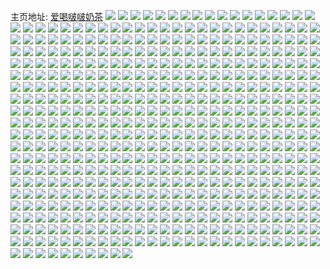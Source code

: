 主页地址: [爱喝啵啵奶茶](https://weibo.com/u/3942713749) 
![](https://wx4.sinaimg.cn/mw2000/eb010995ly1h9qxafgetzj20u014049q.jpg) 
![](https://wx4.sinaimg.cn/mw2000/eb010995ly1h9qxagbn91j21400u0jyv.jpg) 
![](https://wx4.sinaimg.cn/mw2000/eb010995ly1h9qxahqaejj21400u07bq.jpg) 
![](https://wx4.sinaimg.cn/mw2000/eb010995ly1h9qxaic1huj20u0140dq1.jpg) 
![](https://wx4.sinaimg.cn/mw2000/eb010995ly1h9qxadybk7j21400u0k28.jpg) 
![](https://wx4.sinaimg.cn/mw2000/eb010995ly1h9qxah2mcwj21400u0wqm.jpg) 
![](https://wx4.sinaimg.cn/mw2000/eb010995ly1h9qxaetivkj20u014011t.jpg) 
![](https://wx4.sinaimg.cn/mw2000/eb010995ly1h9qxaebvtdj20u00xg0z2.jpg) 
![](https://wx4.sinaimg.cn/mw2000/eb010995ly1h9q8bxae8sj20u0140102.jpg) 
![](https://wx4.sinaimg.cn/mw2000/eb010995ly1h9q8bvhaaij21400u044c.jpg) 
![](https://wx4.sinaimg.cn/mw2000/eb010995ly1h9q8bww8twj20u0140wl5.jpg) 
![](https://wx4.sinaimg.cn/mw2000/eb010995ly1h9q8bwfs3sj20u01407bj.jpg) 
![](https://wx4.sinaimg.cn/mw2000/eb010995ly1h9q8bv2n9bj20u0140jyh.jpg) 
![](https://wx4.sinaimg.cn/mw2000/eb010995ly1h9q8bxs2sdj20u0140475.jpg) 
![](https://wx4.sinaimg.cn/mw2000/eb010995ly1h9q8burv24j20u013u7bo.jpg) 
![](https://wx4.sinaimg.cn/mw2000/eb010995ly1h9q8h75tljj20u0140dnv.jpg) 
![](https://wx4.sinaimg.cn/mw2000/eb010995ly1h9q8bw149bj20u013u460.jpg) 
![](https://wx4.sinaimg.cn/mw2000/eb010995ly1h9pokz6cl7j20u0140ah0.jpg) 
![](https://wx4.sinaimg.cn/mw2000/eb010995ly1h9pol03augj20u00ukn2n.jpg) 
![](https://wx4.sinaimg.cn/mw2000/eb010995ly1h9pokzmr17j20u01400zs.jpg) 
![](https://wx4.sinaimg.cn/mw2000/eb010995ly1h9pol20hukj20u0140tff.jpg) 
![](https://wx4.sinaimg.cn/mw2000/eb010995ly1h9pol1ay6dj20u00u0dki.jpg) 
![](https://wx4.sinaimg.cn/mw2000/eb010995ly1h9pokyqseaj21400u0jxu.jpg) 
![](https://wx4.sinaimg.cn/mw2000/eb010995ly1h9pol0o113j20u0140104.jpg) 
![](https://wx4.sinaimg.cn/mw2000/eb010995ly1h9pol1ojnwj20u01407bn.jpg) 
![](https://wx4.sinaimg.cn/mw2000/eb010995ly1h9pol13i4qj21400u0jzv.jpg) 
![](https://wx4.sinaimg.cn/mw2000/eb010995gy1h9m6td3tedj20wi1yc7ga.jpg) 
![](https://wx4.sinaimg.cn/mw2000/eb010995gy1h9m6uhpkdgj20wi0updjh.jpg) 
![](https://wx4.sinaimg.cn/mw2000/eb010995ly1h9bq3ebqljj20u0140q7e.jpg) 
![](https://wx4.sinaimg.cn/mw2000/eb010995ly1h99mv8o4uej20u018idnr.jpg) 
![](https://wx4.sinaimg.cn/mw2000/eb010995ly1h99mv818m2j20wi0q9jsk.jpg) 
![](https://wx4.sinaimg.cn/mw2000/eb010995ly1h99mv95ifyj21400u079x.jpg) 
![](https://wx4.sinaimg.cn/mw2000/eb010995ly1h960rizsaaj20u014046q.jpg) 
![](https://wx4.sinaimg.cn/mw2000/eb010995ly1h960rmhn8zj21hc0u04bl.jpg) 
![](https://wx4.sinaimg.cn/mw2000/eb010995ly1h960rhx86fj20u013549s.jpg) 
![](https://wx4.sinaimg.cn/mw2000/eb010995ly1h91fgdgfc0j20u01140zu.jpg) 
![](https://wx4.sinaimg.cn/mw2000/eb010995ly1h91fgfh32sj20u013zjyc.jpg) 
![](https://wx4.sinaimg.cn/mw2000/eb010995ly1h91fgkbrfij20u01o0k5h.jpg) 
![](https://wx4.sinaimg.cn/mw2000/eb010995ly1h91fgj8eizj20u01o0k59.jpg) 
![](https://wx4.sinaimg.cn/mw2000/eb010995ly1h8l8wdpwv5j20u00zf480.jpg) 
![](https://wx4.sinaimg.cn/mw2000/eb010995ly1h8l8udq7naj20u00vljz5.jpg) 
![](https://wx4.sinaimg.cn/mw2000/eb010995ly1h8l8txv4htj20t30c1407.jpg) 
![](https://wx4.sinaimg.cn/mw2000/eb010995ly1h8l8vyis3lj20u01sygpo.jpg) 
![](https://wx4.sinaimg.cn/mw2000/eb010995ly1h86vm62ckdj20u01sx7ci.jpg) 
![](https://wx4.sinaimg.cn/mw2000/eb010995ly1h83p66t6k5j20wk0u077x.jpg) 
![](https://wx4.sinaimg.cn/mw2000/eb010995ly1h83p6d3yq7j20u00u042l.jpg) 
![](https://wx4.sinaimg.cn/mw2000/eb010995ly1h83p6bx0tdj20u0140n4b.jpg) 
![](https://wx4.sinaimg.cn/mw2000/eb010995ly1h83p69lxngj20u01407a5.jpg) 
![](https://wx4.sinaimg.cn/mw2000/eb010995ly1h7uq3i41ulj20q90zxjuy.jpg) 
![](https://wx4.sinaimg.cn/mw2000/eb010995ly1h7uq5sgycpj21400u07eq.jpg) 
![](https://wx4.sinaimg.cn/mw2000/eb010995ly1h7uq3ljv1jj21400u0gv1.jpg) 
![](https://wx4.sinaimg.cn/mw2000/eb010995ly1h7uq3invsqj20u0142dob.jpg) 
![](https://wx4.sinaimg.cn/mw2000/eb010995ly1h7uq43ak5qj21400u0wmm.jpg) 
![](https://wx4.sinaimg.cn/mw2000/eb010995ly1h7uq3jw6n6j20u0140qc1.jpg) 
![](https://wx4.sinaimg.cn/mw2000/eb010995ly1h7uq44qhodj21400u0dp2.jpg) 
![](https://wx4.sinaimg.cn/mw2000/eb010995ly1h7uq3kpm2mj20u0183dsi.jpg) 
![](https://wx4.sinaimg.cn/mw2000/eb010995ly1h7uq55xvguj20u0140wmj.jpg) 
![](https://wx4.sinaimg.cn/mw2000/eb010995ly1h7l68r9e1uj20u01407b6.jpg) 
![](https://wx4.sinaimg.cn/mw2000/eb010995ly1h7l68p9kjaj20u01400yr.jpg) 
![](https://wx4.sinaimg.cn/mw2000/eb010995ly1h7fmo3u2btj20u014042f.jpg) 
![](https://wx4.sinaimg.cn/mw2000/eb010995ly1h7fmnyqturj21400u0dgk.jpg) 
![](https://wx4.sinaimg.cn/mw2000/eb010995ly1h7fmo1mc1rj219f0u0dp1.jpg) 
![](https://wx4.sinaimg.cn/mw2000/eb010995ly1h7fmo4g1nyj21400u0af6.jpg) 
![](https://wx4.sinaimg.cn/mw2000/eb010995ly1h7fmo5hetyj20u0140jv7.jpg) 
![](https://wx4.sinaimg.cn/mw2000/eb010995ly1h7fmnvkfu9j21400u0dho.jpg) 
![](https://wx4.sinaimg.cn/mw2000/eb010995ly1h7fmo81vzrj21400u0qcm.jpg) 
![](https://wx4.sinaimg.cn/mw2000/eb010995ly1h7fmo6ievqj21400u0mz9.jpg) 
![](https://wx4.sinaimg.cn/mw2000/eb010995ly1h7fmnw4n9oj20u00u0n4f.jpg) 
![](https://wx4.sinaimg.cn/mw2000/eb010995ly1h79xctyk9fj21400u0n5j.jpg) 
![](https://wx4.sinaimg.cn/mw2000/eb010995ly1h79xcwxv8kj20u01404dj.jpg) 
![](https://wx4.sinaimg.cn/mw2000/eb010995ly1h79xcsnjl7j21400u0n6m.jpg) 
![](https://wx4.sinaimg.cn/mw2000/eb010995ly1h79xcxyswqj21400u0thj.jpg) 
![](https://wx4.sinaimg.cn/mw2000/eb010995ly1h79xcz2jwxj20u0140woi.jpg) 
![](https://wx4.sinaimg.cn/mw2000/eb010995ly1h79xcvepvgj21400u0afs.jpg) 
![](https://wx4.sinaimg.cn/mw2000/eb010995gy1h76cerh63aj22dy340nla.jpg) 
![](https://wx4.sinaimg.cn/mw2000/eb010995gy1h76ceo6m07j22yo280qv7.jpg) 
![](https://wx4.sinaimg.cn/mw2000/eb010995gy1h76cf1m3m3j22yo2yo1ky.jpg) 
![](https://wx4.sinaimg.cn/mw2000/eb010995gy1h76cev53nyj22802yohdt.jpg) 
![](https://wx4.sinaimg.cn/mw2000/eb010995gy1h76ceqbb1dj22vh2bykjn.jpg) 
![](https://wx4.sinaimg.cn/mw2000/eb010995gy1h76cexy0t3j22802yqn3n.jpg) 
![](https://wx4.sinaimg.cn/mw2000/eb010995ly1h6ka9j1obbj21400u00x4.jpg) 
![](https://wx4.sinaimg.cn/mw2000/eb010995ly1h6ka9zxafoj21400u0aez.jpg) 
![](https://wx4.sinaimg.cn/mw2000/eb010995ly1h6ka9qj1xlj21400u0n0w.jpg) 
![](https://wx4.sinaimg.cn/mw2000/eb010995ly1h6ka9selclj20u013itb4.jpg) 
![](https://wx4.sinaimg.cn/mw2000/eb010995ly1h6ka9gw0pxj21400u0wh7.jpg) 
![](https://wx4.sinaimg.cn/mw2000/eb010995ly1h6ka9u5mvzj20u013in4e.jpg) 
![](https://wx4.sinaimg.cn/mw2000/eb010995ly1h6ka9o4tojj21400u00xc.jpg) 
![](https://wx4.sinaimg.cn/mw2000/eb010995ly1h6ka9ljlrrj20u0140djm.jpg) 
![](https://wx4.sinaimg.cn/mw2000/eb010995ly1h6ka9x4xfpj21400u0n2p.jpg) 
![](https://wx4.sinaimg.cn/mw2000/eb010995ly1h6giileyasj20u013idp1.jpg) 
![](https://wx4.sinaimg.cn/mw2000/eb010995ly1h6giijw6maj20u0140ad6.jpg) 
![](https://wx4.sinaimg.cn/mw2000/eb010995ly1h6giilx9wbj20u013idk2.jpg) 
![](https://wx4.sinaimg.cn/mw2000/eb010995ly1h6giicdq6bj20u01407ac.jpg) 
![](https://wx4.sinaimg.cn/mw2000/eb010995ly1h6gij2lg9hj20u014zgtj.jpg) 
![](https://wx4.sinaimg.cn/mw2000/eb010995ly1h6giibo8wrj20u0140tfm.jpg) 
![](https://wx4.sinaimg.cn/mw2000/eb010995ly1h6giidjih2j20u0140wib.jpg) 
![](https://wx4.sinaimg.cn/mw2000/eb010995ly1h6giid1c16j20u010u77o.jpg) 
![](https://wx4.sinaimg.cn/mw2000/eb010995ly1h6giimnibqj20u013ydpy.jpg) 
![](https://wx4.sinaimg.cn/mw2000/eb010995ly1h6ddandaq9j20tk13ete3.jpg) 
![](https://wx4.sinaimg.cn/mw2000/eb010995ly1h6ddao5aoaj20tp13ntet.jpg) 
![](https://wx4.sinaimg.cn/mw2000/eb010995ly1h6ddaor5hlj20u0102whu.jpg) 
![](https://wx4.sinaimg.cn/mw2000/eb010995ly1h6ddapg35lj20u00wswl3.jpg) 
![](https://wx4.sinaimg.cn/mw2000/eb010995ly1h67o7g3qe5j20wc0u079k.jpg) 
![](https://wx4.sinaimg.cn/mw2000/eb010995ly1h67o7dv9yij20u00vgdib.jpg) 
![](https://wx4.sinaimg.cn/mw2000/eb010995ly1h67o7fji87j20zp0u0jsk.jpg) 
![](https://wx4.sinaimg.cn/mw2000/eb010995ly1h67o7eu6thj21400u00vz.jpg) 
![](https://wx4.sinaimg.cn/mw2000/eb010995ly1h67o7gkidzj20wi0hu77v.jpg) 
![](https://wx4.sinaimg.cn/mw2000/eb010995ly1h67o7hbh0rj21400u07dn.jpg) 
![](https://wx4.sinaimg.cn/mw2000/eb010995ly1h61xo4tbjqj20u00u0jwc.jpg) 
![](https://wx4.sinaimg.cn/mw2000/eb010995ly1h61xo3xkvmj20u01400xj.jpg) 
![](https://wx4.sinaimg.cn/mw2000/eb010995ly1h61xo5bmjcj20u00u0aei.jpg) 
![](https://wx4.sinaimg.cn/mw2000/eb010995ly1h61xo68082j20u016xn3p.jpg) 
![](https://wx4.sinaimg.cn/mw2000/eb010995ly1h61xphhof1j20u00u0td4.jpg) 
![](https://wx4.sinaimg.cn/mw2000/eb010995ly1h61xo2y7omj20u0140436.jpg) 
![](https://wx4.sinaimg.cn/mw2000/eb010995ly1h61xo7is48j20ub0u0gt7.jpg) 
![](https://wx4.sinaimg.cn/mw2000/eb010995ly1h61xqdbd63j21170u0djy.jpg) 
![](https://wx4.sinaimg.cn/mw2000/eb010995ly1h61xqchamdj20u0140k36.jpg) 
![](https://wx4.sinaimg.cn/mw2000/eb010995ly1h5tx8qzn5dj20u01sydm5.jpg) 
![](https://wx4.sinaimg.cn/mw2000/eb010995ly1h5tx8mq56bj20u01sy7ah.jpg) 
![](https://wx4.sinaimg.cn/mw2000/eb010995ly1h5fyka1tjhj20u013kti8.jpg) 
![](https://wx4.sinaimg.cn/mw2000/eb010995ly1h5fyk3gkmvj20u0140n4p.jpg) 
![](https://wx4.sinaimg.cn/mw2000/eb010995ly1h5fyk9aybmj21400u0qaq.jpg) 
![](https://wx4.sinaimg.cn/mw2000/eb010995ly1h5fyk5jyjdj20kw1cqag1.jpg) 
![](https://wx4.sinaimg.cn/mw2000/eb010995ly1h5fyk619ovj20sg0sgtcd.jpg) 
![](https://wx4.sinaimg.cn/mw2000/eb010995ly1h5fyk4ro2pj20u0140tfj.jpg) 
![](https://wx4.sinaimg.cn/mw2000/eb010995ly1h5fyk427v1j21400u0n4q.jpg) 
![](https://wx4.sinaimg.cn/mw2000/eb010995ly1h5fyk6kf9fj20u00u0dlb.jpg) 
![](https://wx4.sinaimg.cn/mw2000/eb010995ly1h5fyk73fc8j21400u011c.jpg) 
![](https://wx4.sinaimg.cn/mw2000/eb010995ly1h4p8nmx7kej20u012cgr4.jpg) 
![](https://wx4.sinaimg.cn/mw2000/eb010995ly1h4p8nlclbjj21400u0472.jpg) 
![](https://wx4.sinaimg.cn/mw2000/eb010995ly1h4p8npdfa4j20u0140qco.jpg) 
![](https://wx4.sinaimg.cn/mw2000/eb010995ly1h4p8ns003gj20u01417cu.jpg) 
![](https://wx4.sinaimg.cn/mw2000/eb010995ly1h3piqy5vu1j22yo280qv8.jpg) 
![](https://wx4.sinaimg.cn/mw2000/eb010995ly1h3pirm505dj22c03401l6.jpg) 
![](https://wx4.sinaimg.cn/mw2000/eb010995ly1h3pis592qhj228025h7wk.jpg) 
![](https://wx4.sinaimg.cn/mw2000/eb010995ly1h3pirshlgnj22802yo7wp.jpg) 
![](https://wx4.sinaimg.cn/mw2000/eb010995ly1h3pis15k60j235s23unpl.jpg) 
![](https://wx4.sinaimg.cn/mw2000/eb010995ly1h3pis9kciqj22802yohdw.jpg) 
![](https://wx4.sinaimg.cn/mw2000/eb010995ly1h3pisc98lfj22802yokjn.jpg) 
![](https://wx4.sinaimg.cn/mw2000/eb010995ly1h3pisefzcoj22802yokjo.jpg) 
![](https://wx4.sinaimg.cn/mw2000/eb010995ly1h3pirur2g8j22802yo7wk.jpg) 
![](https://wx4.sinaimg.cn/mw2000/eb010995gy1h3n7dfdw1rj20u014047q.jpg) 
![](https://wx4.sinaimg.cn/mw2000/eb010995gy1h3n7de4xlzj20u0140wp9.jpg) 
![](https://wx4.sinaimg.cn/mw2000/eb010995gy1h3n7dnt1esj20u0140gp0.jpg) 
![](https://wx4.sinaimg.cn/mw2000/eb010995gy1h3n7dh5h1mj21910u0tlc.jpg) 
![](https://wx4.sinaimg.cn/mw2000/eb010995gy1h3n7dl117wj20u0140dqp.jpg) 
![](https://wx4.sinaimg.cn/mw2000/eb010995gy1h3n7di9ye6j20u0140wky.jpg) 
![](https://wx4.sinaimg.cn/mw2000/eb010995gy1h3n7dj6so2j20u010rwkc.jpg) 
![](https://wx4.sinaimg.cn/mw2000/eb010995gy1h3n7drnk4bj20u00v17f1.jpg) 
![](https://wx4.sinaimg.cn/mw2000/eb010995gy1h3n7dn2lqcj20u0140wqh.jpg) 
![](https://wx4.sinaimg.cn/mw2000/eb010995ly1h3jkraw9y0j21400u0gv6.jpg) 
![](https://wx4.sinaimg.cn/mw2000/eb010995ly1h3jkrdj5lfj21400u07da.jpg) 
![](https://wx4.sinaimg.cn/mw2000/eb010995ly1h3jkr8wnyhj20u0140gtb.jpg) 
![](https://wx4.sinaimg.cn/mw2000/eb010995ly1h3bjgtrjh0j20u0171gzb.jpg) 
![](https://wx4.sinaimg.cn/mw2000/eb010995ly1h3bjgz9nlrj20u0140wns.jpg) 
![](https://wx4.sinaimg.cn/mw2000/eb010995ly1h3bjgwxu3hj21400u07cf.jpg) 
![](https://wx4.sinaimg.cn/mw2000/eb010995ly1h3bjgpdz9sj21400u0gxk.jpg) 
![](https://wx4.sinaimg.cn/mw2000/eb010995ly1h385snu0a6j20u0140dqo.jpg) 
![](https://wx4.sinaimg.cn/mw2000/eb010995ly1h385sq8yjtj20u015wdnx.jpg) 
![](https://wx4.sinaimg.cn/mw2000/eb010995ly1h385sp2mmoj21400u0aga.jpg) 
![](https://wx4.sinaimg.cn/mw2000/eb010995ly1h385um0haxj20u010ewjx.jpg) 
![](https://wx4.sinaimg.cn/mw2000/eb010995ly1h2wk4z61kpj20u01407cq.jpg) 
![](https://wx4.sinaimg.cn/mw2000/eb010995ly1h2wk54451uj20u0140dpb.jpg) 
![](https://wx4.sinaimg.cn/mw2000/eb010995ly1h2wk51ikskj20u014eajk.jpg) 
![](https://wx4.sinaimg.cn/mw2000/eb010995ly1h2wk56suwbj21400u0akl.jpg) 
![](https://wx4.sinaimg.cn/mw2000/eb010995ly1h2ft5b0i9xj21400u0qb4.jpg) 
![](https://wx4.sinaimg.cn/mw2000/eb010995ly1h2ft5gi05hj20u00u0afo.jpg) 
![](https://wx4.sinaimg.cn/mw2000/eb010995ly1h2ft5a95szj21400u07e5.jpg) 
![](https://wx4.sinaimg.cn/mw2000/eb010995ly1h2ft5drvo1j20u0140k0s.jpg) 
![](https://wx4.sinaimg.cn/mw2000/eb010995ly1h2ft5ekay9j20u00u1dme.jpg) 
![](https://wx4.sinaimg.cn/mw2000/eb010995ly1h2ft5cy3wpj21400u014b.jpg) 
![](https://wx4.sinaimg.cn/mw2000/eb010995ly1h2ft5bwgywj21400u0jzc.jpg) 
![](https://wx4.sinaimg.cn/mw2000/eb010995ly1h2ftbse7uzj21400u0k0b.jpg) 
![](https://wx4.sinaimg.cn/mw2000/eb010995ly1h2ft5fw4a8j21400u0jwl.jpg) 
![](https://wx4.sinaimg.cn/mw2000/eb010995ly1h2e0zbnbdjj214w0u0wp2.jpg) 
![](https://wx4.sinaimg.cn/mw2000/eb010995ly1h2e0zd8r2mj21400u0qds.jpg) 
![](https://wx4.sinaimg.cn/mw2000/eb010995ly1h2e0zckvnej20u0137dkq.jpg) 
![](https://wx4.sinaimg.cn/mw2000/eb010995ly1h2e0zdym8nj21400u0k2s.jpg) 
![](https://wx4.sinaimg.cn/mw2000/eb010995ly1h29lp7fuccj20u01400xz.jpg) 
![](https://wx4.sinaimg.cn/mw2000/eb010995ly1h29lp6tjr6j20u013hn53.jpg) 
![](https://wx4.sinaimg.cn/mw2000/eb010995ly1h262vxopfoj20u0140wlj.jpg) 
![](https://wx4.sinaimg.cn/mw2000/eb010995ly1h262vy0unvj20u00u0adi.jpg) 
![](https://wx4.sinaimg.cn/mw2000/eb010995ly1h262vx3923j20u00u0ahl.jpg) 
![](https://wx4.sinaimg.cn/mw2000/eb010995ly1h262vyklkoj20u0140k0q.jpg) 
![](https://wx4.sinaimg.cn/mw2000/eb010995ly1h1m8aj8n5cj20u00zftis.jpg) 
![](https://wx4.sinaimg.cn/mw2000/eb010995ly1h1m8akznvfj20u0140k2y.jpg) 
![](https://wx4.sinaimg.cn/mw2000/eb010995ly1h1m8awojclj20u10u018i.jpg) 
![](https://wx4.sinaimg.cn/mw2000/eb010995ly1h1m8ayaee6j20u00u0qcj.jpg) 
![](https://wx4.sinaimg.cn/mw2000/eb010995ly1h1m8azdrq2j20u10u0453.jpg) 
![](https://wx4.sinaimg.cn/mw2000/eb010995ly1h1m8b23tfdj21400u0wlf.jpg) 
![](https://wx4.sinaimg.cn/mw2000/eb010995ly1h1m8b10lxlj20u0140aj7.jpg) 
![](https://wx4.sinaimg.cn/mw2000/eb010995ly1h1m8b2tmgcj20u0140wji.jpg) 
![](https://wx4.sinaimg.cn/mw2000/eb010995ly1h1do2xe0m1j20u014014a.jpg) 
![](https://wx4.sinaimg.cn/mw2000/eb010995ly1h1do2ye83nj20u0140gul.jpg) 
![](https://wx4.sinaimg.cn/mw2000/eb010995ly1h1do2z7bupj20u0140dt2.jpg) 
![](https://wx4.sinaimg.cn/mw2000/eb010995ly1h1do2zxiauj20u0140n8y.jpg) 
![](https://wx4.sinaimg.cn/mw2000/eb010995ly1h1do30rxwgj21400u0n73.jpg) 
![](https://wx4.sinaimg.cn/mw2000/eb010995ly1h1do31jf5aj20u0140gxe.jpg) 
![](https://wx4.sinaimg.cn/mw2000/eb010995ly1h1do32liilj20u0140wr3.jpg) 
![](https://wx4.sinaimg.cn/mw2000/eb010995ly1h0njqbv9k0j21400u07d9.jpg) 
![](https://wx4.sinaimg.cn/mw2000/eb010995ly1h0njqkcnl1j20u0140guk.jpg) 
![](https://wx4.sinaimg.cn/mw2000/eb010995ly1h0njqe4suxj20u00vqafz.jpg) 
![](https://wx4.sinaimg.cn/mw2000/eb010995ly1h0njq8n8iej219l0u04bk.jpg) 
![](https://wx4.sinaimg.cn/mw2000/eb010995ly1h0njqn42brj20u00u0454.jpg) 
![](https://wx4.sinaimg.cn/mw2000/eb010995ly1h0njqh7flyj20u00u0wnk.jpg) 
![](https://wx4.sinaimg.cn/mw2000/eb010995ly1h0fcu3alzgj20u00u0wmw.jpg) 
![](https://wx4.sinaimg.cn/mw2000/eb010995ly1h0fcu6mb4cj20u00u0gu1.jpg) 
![](https://wx4.sinaimg.cn/mw2000/eb010995ly1h0fcu8r1o4j20u00u0ah0.jpg) 
![](https://wx4.sinaimg.cn/mw2000/eb010995ly1h0fcuacbfsj214s0u0k0f.jpg) 
![](https://wx4.sinaimg.cn/mw2000/eb010995ly1h0fcubyw75j21400u0ajo.jpg) 
![](https://wx4.sinaimg.cn/mw2000/eb010995ly1h0auszf96rj20u00u0gux.jpg) 
![](https://wx4.sinaimg.cn/mw2000/eb010995ly1h056tuyqw1j20u0140796.jpg) 
![](https://wx4.sinaimg.cn/mw2000/eb010995ly1h056n5q209j20u00u0wm3.jpg) 
![](https://wx4.sinaimg.cn/mw2000/eb010995ly1h056n8f2a8j20u01407ag.jpg) 
![](https://wx4.sinaimg.cn/mw2000/eb010995ly1h056rska3gj21400u0woq.jpg) 
![](https://wx4.sinaimg.cn/mw2000/eb010995ly1h00hef2diaj21400u0wqc.jpg) 
![](https://wx4.sinaimg.cn/mw2000/eb010995ly1h00hedsidkj21400u0dry.jpg) 
![](https://wx4.sinaimg.cn/mw2000/eb010995ly1h00heg86i2j21400u0qe7.jpg) 
![](https://wx4.sinaimg.cn/mw2000/eb010995ly1h00hehg9ocj20y80u0qcp.jpg) 
![](https://wx4.sinaimg.cn/mw2000/eb010995ly1h00heif00ej20wp0u0n53.jpg) 
![](https://wx4.sinaimg.cn/mw2000/eb010995ly1h00hejp9ivj21400u048h.jpg) 
![](https://wx4.sinaimg.cn/mw2000/eb010995ly1h00hel3s28j21400u014d.jpg) 
![](https://wx4.sinaimg.cn/mw2000/eb010995ly1h00heoidrvj21400u0ajx.jpg) 
![](https://wx4.sinaimg.cn/mw2000/eb010995ly1h00hembvwxj211q0u0wq1.jpg) 
![](https://wx4.sinaimg.cn/mw2000/eb010995ly1gzulavtydjj21400u0jyo.jpg) 
![](https://wx4.sinaimg.cn/mw2000/eb010995ly1gzs0pvfv8vj21400u046e.jpg) 
![](https://wx4.sinaimg.cn/mw2000/eb010995ly1gzs0q1qtglj20u01404bu.jpg) 
![](https://wx4.sinaimg.cn/mw2000/eb010995ly1gzs0pwvanxj21400u0gsw.jpg) 
![](https://wx4.sinaimg.cn/mw2000/eb010995ly1gzs0ptw37pj21400u0qfo.jpg) 
![](https://wx4.sinaimg.cn/mw2000/eb010995ly1gzs0q457bzj21400u0nae.jpg) 
![](https://wx4.sinaimg.cn/mw2000/eb010995ly1gzs0pznejkj21400u0am9.jpg) 
![](https://wx4.sinaimg.cn/mw2000/eb010995ly1gzs0q8rsn4j20u0140qgj.jpg) 
![](https://wx4.sinaimg.cn/mw2000/eb010995ly1gzs0q6mz3tj21400u0tkf.jpg) 
![](https://wx4.sinaimg.cn/mw2000/eb010995ly1gzs0q9qj7mj20u00u00xf.jpg) 
![](https://wx4.sinaimg.cn/mw2000/eb010995ly1gzj9ktrzz0j20u0140akq.jpg) 
![](https://wx4.sinaimg.cn/mw2000/eb010995ly1gzj9kx35ihj20u01407ec.jpg) 
![](https://wx4.sinaimg.cn/mw2000/eb010995ly1gzj9ksysg4j20u0140k2g.jpg) 
![](https://wx4.sinaimg.cn/mw2000/eb010995ly1gzj9ky3rvrj21400u0wmu.jpg) 
![](https://wx4.sinaimg.cn/mw2000/eb010995ly1gzj9kukde6j20u00u0138.jpg) 
![](https://wx4.sinaimg.cn/mw2000/eb010995ly1gzj9kxo5x2j21400u047e.jpg) 
![](https://wx4.sinaimg.cn/mw2000/eb010995ly1gzj9lwjjm9j21400u0ak8.jpg) 
![](https://wx4.sinaimg.cn/mw2000/eb010995ly1gzj9kvmgkgj21400u0qam.jpg) 
![](https://wx4.sinaimg.cn/mw2000/eb010995ly1gzj9lx2ymxj21400u0gst.jpg) 
![](https://wx4.sinaimg.cn/mw2000/eb010995ly1gz0ou85fewj22c02c0qv6.jpg) 
![](https://wx4.sinaimg.cn/mw2000/eb010995ly1gz0ougvyupj22c02c0qv5.jpg) 
![](https://wx4.sinaimg.cn/mw2000/eb010995ly1gz0oucuuiyj22io2ioqv5.jpg) 
![](https://wx4.sinaimg.cn/mw2000/eb010995ly1gz0oudxo4mj20kt0mytb0.jpg) 
![](https://wx4.sinaimg.cn/mw2000/eb010995ly1gz0ou0g1yqj22c02c0u0y.jpg) 
![](https://wx4.sinaimg.cn/mw2000/eb010995ly1gz0ouol42bj23402c0kjn.jpg) 
![](https://wx4.sinaimg.cn/mw2000/eb010995ly1gz0ovbtftcj22c027vqv5.jpg) 
![](https://wx4.sinaimg.cn/mw2000/eb010995ly1gz0ovn2i0jj22c02c0x6p.jpg) 
![](https://wx4.sinaimg.cn/mw2000/eb010995ly1gypnmb7lb2j20kn0aetax.jpg) 
![](https://wx4.sinaimg.cn/mw2000/eb010995ly1gypnmj6ojwj22c02c0e82.jpg) 
![](https://wx4.sinaimg.cn/mw2000/eb010995ly1gypnn4lkb0j20mi0u0k0d.jpg) 
![](https://wx4.sinaimg.cn/mw2000/eb010995ly1gykgyaotyoj23402c0x6q.jpg) 
![](https://wx4.sinaimg.cn/mw2000/eb010995ly1gyepii1lhpj23402c0hdv.jpg) 
![](https://wx4.sinaimg.cn/mw2000/eb010995ly1gyeqa5j4unj20zg0zgq7h.jpg) 
![](https://wx4.sinaimg.cn/mw2000/eb010995ly1gyepio38w5j22bz1qz7wi.jpg) 
![](https://wx4.sinaimg.cn/mw2000/eb010995ly1gyepiu546wj22bz2bz4qr.jpg) 
![](https://wx4.sinaimg.cn/mw2000/eb010995ly1gydeqopn98j22c02c01ky.jpg) 
![](https://wx4.sinaimg.cn/mw2000/eb010995ly1gydeqldgooj23402c0b2a.jpg) 
![](https://wx4.sinaimg.cn/mw2000/eb010995ly1gy6k8u91lbj235s2dchdv.jpg) 
![](https://wx4.sinaimg.cn/mw2000/eb010995ly1gy6k8km55hj23402c0npe.jpg) 
![](https://wx4.sinaimg.cn/mw2000/eb010995ly1gy6k8ntlccj21400u0tc0.jpg) 
![](https://wx4.sinaimg.cn/mw2000/eb010995ly1gy6k8hzdynj21w02io1kx.jpg) 
![](https://wx4.sinaimg.cn/mw2000/eb010995ly1gy6k8f5v3cj21w02iob29.jpg) 
![](https://wx4.sinaimg.cn/mw2000/eb010995ly1gy6k8gu8ybj21w02iohdt.jpg) 
![](https://wx4.sinaimg.cn/mw2000/eb010995ly1gy6k8n7pf9j22c02c0hdu.jpg) 
![](https://wx4.sinaimg.cn/mw2000/eb010995ly1gy6k8wkvfvj22c02c0u0x.jpg) 
![](https://wx4.sinaimg.cn/mw2000/eb010995ly1gy6k8oujugj21be0zj1g3.jpg) 
![](https://wx4.sinaimg.cn/mw2000/eb010995ly1gy4f5rxua5j20ku09ct9k.jpg) 
![](https://wx4.sinaimg.cn/mw2000/eb010995ly1gxxxc1ezw8j216o15v7id.jpg) 
![](https://wx4.sinaimg.cn/mw2000/eb010995ly1gxxxc06urfj20ef0asq4k.jpg) 
![](https://wx4.sinaimg.cn/mw2000/eb010995ly1gxxxcgpywqj20ku0jrwjm.jpg) 
![](https://wx4.sinaimg.cn/mw2000/eb010995ly1gxxxc5b1hvj22io2iox6p.jpg) 
![](https://wx4.sinaimg.cn/mw2000/eb010995ly1gxxxbzpb36j22c02c0npd.jpg) 
![](https://wx4.sinaimg.cn/mw2000/eb010995ly1gxxxca0groj23402c01kx.jpg) 
![](https://wx4.sinaimg.cn/mw2000/eb010995ly1gxr2orux8lj216o1kwtpb.jpg) 
![](https://wx4.sinaimg.cn/mw2000/eb010995ly1gxr2owhtcpj22c02c04qq.jpg) 
![](https://wx4.sinaimg.cn/mw2000/eb010995ly1gxr2oxii6sj20ku0rs43g.jpg) 
![](https://wx4.sinaimg.cn/mw2000/eb010995ly1gxr2opfov8j20ku0jiaew.jpg) 
![](https://wx4.sinaimg.cn/mw2000/eb010995ly1gxpct083j7j20ty0fkq6t.jpg) 
![](https://wx4.sinaimg.cn/mw2000/eb010995ly1gxetv3yqeaj21w02ioqv6.jpg) 
![](https://wx4.sinaimg.cn/mw2000/eb010995ly1gxetv8nzipj22c02c0x6p.jpg) 
![](https://wx4.sinaimg.cn/mw2000/eb010995ly1gxetvamfofj21kw1kwapp.jpg) 
![](https://wx4.sinaimg.cn/mw2000/eb010995ly1gxetuwf4amj216y0u0gog.jpg) 
![](https://wx4.sinaimg.cn/mw2000/eb010995ly1gwoyn2jhgsj21kw16ok5j.jpg) 
![](https://wx4.sinaimg.cn/mw2000/eb010995ly1gwoyn3obo2j22io1w0x6p.jpg) 
![](https://wx4.sinaimg.cn/mw2000/eb010995ly1gwoyn4am36j216n1ba17c.jpg) 
![](https://wx4.sinaimg.cn/mw2000/eb010995ly1gwoyn20gurj22c02c07wi.jpg) 
![](https://wx4.sinaimg.cn/mw2000/eb010995ly1gwnruhmd56j21nz1nz7sy.jpg) 
![](https://wx4.sinaimg.cn/mw2000/eb010995ly1gwnrug62mhj22ad23ahdt.jpg) 
![](https://wx4.sinaimg.cn/mw2000/eb010995ly1gwnrujhupoj21w02iohdu.jpg) 
![](https://wx4.sinaimg.cn/mw2000/eb010995ly1gwnrv83odaj21w02io4qq.jpg) 
![](https://wx4.sinaimg.cn/mw2000/eb010995ly1gwm40hsix6j21kw16o4jw.jpg) 
![](https://wx4.sinaimg.cn/mw2000/eb010995ly1gwm40rncguj22c02c0npe.jpg) 
![](https://wx4.sinaimg.cn/mw2000/eb010995ly1gwm40g6wf8j21kw16oe3e.jpg) 
![](https://wx4.sinaimg.cn/mw2000/eb010995ly1gwm43gcemaj23402c0hdv.jpg) 
![](https://wx4.sinaimg.cn/mw2000/eb010995ly1gwm40inzowj20rs0kuk06.jpg) 
![](https://wx4.sinaimg.cn/mw2000/eb010995ly1gwm40pmo4aj23402c07wj.jpg) 
![](https://wx4.sinaimg.cn/mw2000/eb010995ly1gwm40k6fbrj21kw16oqow.jpg) 
![](https://wx4.sinaimg.cn/mw2000/eb010995ly1gwm40n8mm5j23402c0x6s.jpg) 
![](https://wx4.sinaimg.cn/mw2000/eb010995ly1gwm40jbfeoj21kw16ox08.jpg) 
![](https://wx4.sinaimg.cn/mw2000/eb010995ly1gwhgmhow2dj22c02c0e81.jpg) 
![](https://wx4.sinaimg.cn/mw2000/eb010995ly1gwhgmdxpnnj22c0340hdv.jpg) 
![](https://wx4.sinaimg.cn/mw2000/eb010995ly1gwhgmjwrdnj21kw16oni6.jpg) 
![](https://wx4.sinaimg.cn/mw2000/eb010995ly1gwhgmlychej21kw16otsu.jpg) 
![](https://wx4.sinaimg.cn/mw2000/eb010995gy1gwbn1pa50kj22c0340b2a.jpg) 
![](https://wx4.sinaimg.cn/mw2000/eb010995gy1gwbn1klf9bj23402c0npe.jpg) 
![](https://wx4.sinaimg.cn/mw2000/eb010995gy1gwaekpad0tj21w02ioqv6.jpg) 
![](https://wx4.sinaimg.cn/mw2000/eb010995gy1gwaeksd0s2j20ku0rsgra.jpg) 
![](https://wx4.sinaimg.cn/mw2000/eb010995gy1gwaektchb4j216o1kwncp.jpg) 
![](https://wx4.sinaimg.cn/mw2000/eb010995gy1gwaekrp50kj22c0340wsk.jpg) 
![](https://wx4.sinaimg.cn/mw2000/eb010995gy1gw16nfg9fsj216o1kwkfm.jpg) 
![](https://wx4.sinaimg.cn/mw2000/eb010995gy1gw16nh5avfj20ku112wuq.jpg) 
![](https://wx4.sinaimg.cn/mw2000/eb010995gy1gw16nkfkmkj22c02c04qq.jpg) 
![](https://wx4.sinaimg.cn/mw2000/eb010995gy1gw16n3c2z9j21w02ioe82.jpg) 
![](https://wx4.sinaimg.cn/mw2000/eb010995gy1gw16n93656j21w02iokjm.jpg) 
![](https://wx4.sinaimg.cn/mw2000/eb010995gy1gw16ndv2oxj22io2iox6q.jpg) 
![](https://wx4.sinaimg.cn/mw2000/004iPdXfgy1gvm1p7rj3vj61w02iou0y02.jpg) 
![](https://wx4.sinaimg.cn/mw2000/004iPdXfgy1gvm1p2n7n2j62io2io7wj02.jpg) 
![](https://wx4.sinaimg.cn/mw2000/004iPdXfgy1gvm1p5le10j61w02iox6q02.jpg) 
![](https://wx4.sinaimg.cn/mw2000/004iPdXfgy1gvm1p343htj60kw0vcjwn02.jpg) 
![](https://wx4.sinaimg.cn/mw2000/004iPdXfgy1gvm1p9wbfnj61w02iou0y02.jpg) 
![](https://wx4.sinaimg.cn/mw2000/004iPdXfgy1gvm1p3lj75j60kw0y4gv902.jpg) 
![](https://wx4.sinaimg.cn/mw2000/004iPdXfgy1gvm1pe4zcyj62io2io1kz02.jpg) 
![](https://wx4.sinaimg.cn/mw2000/004iPdXfgy1gvm1pgw7uyj61w02ioqv702.jpg) 
![](https://wx4.sinaimg.cn/mw2000/004iPdXfgy1gvm1q4jw6fj60kw15sqhc02.jpg) 
![](https://wx4.sinaimg.cn/mw2000/004iPdXfgy1gvjt2pqd4rj62c0340kjo02.jpg) 
![](https://wx4.sinaimg.cn/mw2000/004iPdXfgy1gvjt2ltqrej61w02ionpe02.jpg) 
![](https://wx4.sinaimg.cn/mw2000/004iPdXfgy1gvjt2rccrbj63402c0kjm02.jpg) 
![](https://wx4.sinaimg.cn/mw2000/004iPdXfgy1gvjt2mxvrfj60sg0lc43702.jpg) 
![](https://wx4.sinaimg.cn/mw2000/004iPdXfgy1gvjt2t7q6ij60kw0vcahp02.jpg) 
![](https://wx4.sinaimg.cn/mw2000/004iPdXfgy1gvjt2rtfpdj60lc0sgjvq02.jpg) 
![](https://wx4.sinaimg.cn/mw2000/004iPdXfgy1gvjt2w6gfvj62io2iou0y02.jpg) 
![](https://wx4.sinaimg.cn/mw2000/004iPdXfgy1gvjt2udi8yj60qq0k1tcc02.jpg) 
![](https://wx4.sinaimg.cn/mw2000/004iPdXfgy1gvjt2zb81ej61w02ioqv602.jpg) 
![](https://wx4.sinaimg.cn/mw2000/004iPdXfgy1gviqeptfxxj60sg0sg42802.jpg) 
![](https://wx4.sinaimg.cn/mw2000/004iPdXfgy1gviqerzaesj61w02ioe8102.jpg) 
![](https://wx4.sinaimg.cn/mw2000/004iPdXfgy1gviqesyanoj61kw1kw49d02.jpg) 
![](https://wx4.sinaimg.cn/mw2000/004iPdXfgy1gviqep9btgj61w02io4qh02.jpg) 
![](https://wx4.sinaimg.cn/mw2000/004iPdXfgy1gviqesfmg6j60sg0sgjvg02.jpg) 
![](https://wx4.sinaimg.cn/mw2000/004iPdXfgy1gviqeqrwflj61w02io7wh02.jpg) 
![](https://wx4.sinaimg.cn/mw2000/004iPdXfgy1gviqeo4vl8j63402c0b2a02.jpg) 
![](https://wx4.sinaimg.cn/mw2000/004iPdXfgy1gviqekysewj61w02iob2902.jpg) 
![](https://wx4.sinaimg.cn/mw2000/004iPdXfgy1gviqeuvyqkj63402c0u0x02.jpg) 
![](https://wx4.sinaimg.cn/mw2000/004iPdXfgy1gvajrs447nj616e1kwnmp02.jpg) 
![](https://wx4.sinaimg.cn/mw2000/004iPdXfgy1gvajrw23w3j62io2iohdu02.jpg) 
![](https://wx4.sinaimg.cn/mw2000/004iPdXfgy1gvajrt038zj61kw16o1kx02.jpg) 
![](https://wx4.sinaimg.cn/mw2000/004iPdXfgy1gvajru6i9rj61w02ionpd02.jpg) 
![](https://wx4.sinaimg.cn/mw2000/004iPdXfgy1gvajrxmiedj63402c0x6q02.jpg) 
![](https://wx4.sinaimg.cn/mw2000/004iPdXfgy1gvajtljwdqj61o0280e8102.jpg) 
![](https://wx4.sinaimg.cn/mw2000/004iPdXfgy1gv3iuuncwoj63402c04qr02.jpg) 
![](https://wx4.sinaimg.cn/mw2000/004iPdXfgy1gv3ivafgz1j63402c0x6q02.jpg) 
![](https://wx4.sinaimg.cn/mw2000/004iPdXfgy1gv3iuqz551j62io1w0hdu02.jpg) 
![](https://wx4.sinaimg.cn/mw2000/004iPdXfgy1gv3iv19ctoj62c03407wi02.jpg) 
![](https://wx4.sinaimg.cn/mw2000/004iPdXfgy1gv3iuvy60gj62io2ioe8102.jpg) 
![](https://wx4.sinaimg.cn/mw2000/004iPdXfgy1gv3iuz542lj63402c0b2a02.jpg) 
![](https://wx4.sinaimg.cn/mw2000/004iPdXfgy1guyvktck5sj61kw0ph7if02.jpg) 
![](https://wx4.sinaimg.cn/mw2000/004iPdXfgy1guyvkub486j62io2io4qp02.jpg) 
![](https://wx4.sinaimg.cn/mw2000/004iPdXfgy1guyvkss2c0j63401e6e8102.jpg) 
![](https://wx4.sinaimg.cn/mw2000/004iPdXfgy1guyvkv4iqvj60ku1127mn02.jpg) 
![](https://wx4.sinaimg.cn/mw2000/004iPdXfgy1guyvlmbkjoj60u00gxjwy02.jpg) 
![](https://wx4.sinaimg.cn/mw2000/004iPdXfgy1guyvln2ropj61hc0u07p002.jpg) 
![](https://wx4.sinaimg.cn/mw2000/004iPdXfgy1guo1a7br71j62c02c0qv502.jpg) 
![](https://wx4.sinaimg.cn/mw2000/004iPdXfgy1guo1azvgvdj616o1kw7ok02.jpg) 
![](https://wx4.sinaimg.cn/mw2000/004iPdXfgy1guo19shlcgj63402c0hdu02.jpg) 
![](https://wx4.sinaimg.cn/mw2000/004iPdXfgy1guo1a0qpsqj63402c07wi02.jpg) 
![](https://wx4.sinaimg.cn/mw2000/004iPdXfgy1guo19i30zaj61900u0ads02.jpg) 
![](https://wx4.sinaimg.cn/mw2000/004iPdXfgy1guo1aekd4gj62c02c0qv502.jpg) 
![](https://wx4.sinaimg.cn/mw2000/004iPdXfgy1guo1augt2yj616o1kw1kx02.jpg) 
![](https://wx4.sinaimg.cn/mw2000/004iPdXfgy1guo194o9smj61400u0gqq02.jpg) 
![](https://wx4.sinaimg.cn/mw2000/004iPdXfgy1guo19h2omij616o1kw1kx02.jpg) 
![](https://wx4.sinaimg.cn/mw2000/004iPdXfgy1gtryw3svfnj62io2io1ky02.jpg) 
![](https://wx4.sinaimg.cn/mw2000/004iPdXfgy1gtryvy6aj4j616o1kw4qp02.jpg) 
![](https://wx4.sinaimg.cn/mw2000/eb010995gy1gtjm1j3sktj215q1cytmx.jpg) 
![](https://wx4.sinaimg.cn/mw2000/eb010995gy1gtjm1m7ra8j23402c07wi.jpg) 
![](https://wx4.sinaimg.cn/mw2000/eb010995gy1gtjm1k2q0oj21kw16o4dz.jpg) 
![](https://wx4.sinaimg.cn/mw2000/eb010995gy1gtjm1hdkvgj216o1kwqmc.jpg) 
![](https://wx4.sinaimg.cn/mw2000/eb010995gy1gtjm1ggc9xj216o1kwtrx.jpg) 
![](https://wx4.sinaimg.cn/mw2000/eb010995gy1gtjm1igmpxj216o1kw4kw.jpg) 
![](https://wx4.sinaimg.cn/mw2000/eb010995gy1gs1hvix1mxj21w02iokjm.jpg) 
![](https://wx4.sinaimg.cn/mw2000/eb010995gy1gs1hvvck26j23402c0u0x.jpg) 
![](https://wx4.sinaimg.cn/mw2000/eb010995gy1gs1hw61yh1j21w02ionpe.jpg) 
![](https://wx4.sinaimg.cn/mw2000/eb010995gy1gs1hwzcs2fj21cd16okha.jpg) 
![](https://wx4.sinaimg.cn/mw2000/eb010995gy1gs1hx7n7iuj23402c01ky.jpg) 
![](https://wx4.sinaimg.cn/mw2000/eb010995gy1gs1hwwdw9rj21fv11j4hn.jpg) 
![](https://wx4.sinaimg.cn/mw2000/eb010995gy1gs1hwiqlhhj21w02ionpf.jpg) 
![](https://wx4.sinaimg.cn/mw2000/eb010995gy1gs1hwtu3eij21w02io7wj.jpg) 
![](https://wx4.sinaimg.cn/mw2000/eb010995gy1gs1hv7h52vj21w02iokjl.jpg) 
![](https://wx4.sinaimg.cn/mw2000/eb010995gy1grqa6ajr46j21w02io7wi.jpg) 
![](https://wx4.sinaimg.cn/mw2000/eb010995gy1grqa67tsgej23402c0qv5.jpg) 
![](https://wx4.sinaimg.cn/mw2000/eb010995gy1grqa6c6ajaj21w02iob2a.jpg) 
![](https://wx4.sinaimg.cn/mw2000/eb010995gy1grqa6jcu8lj23402c07wj.jpg) 
![](https://wx4.sinaimg.cn/mw2000/004iPdXfgy1grqa6egghdj62801o0hdv02.jpg) 
![](https://wx4.sinaimg.cn/mw2000/eb010995gy1grqa6h6itwj23402c0e82.jpg) 
![](https://wx4.sinaimg.cn/mw2000/eb010995gy1grqa6fgywdj216o1l04nb.jpg) 
![](https://wx4.sinaimg.cn/mw2000/004iPdXfgy1grqa6m3uoej61w02io4qq02.jpg) 
![](https://wx4.sinaimg.cn/mw2000/eb010995gy1grqa6nvbfpj22801o0npe.jpg) 
![](https://wx4.sinaimg.cn/mw2000/004iPdXfgy1grl6we0xwgj63402c0b2c02.jpg) 
![](https://wx4.sinaimg.cn/mw2000/004iPdXfgy1grl6wge5o4j63402c0b2c02.jpg) 
![](https://wx4.sinaimg.cn/mw2000/eb010995gy1grl6whfspzj22c02c01kx.jpg) 
![](https://wx4.sinaimg.cn/mw2000/eb010995gy1grl6wnyu23j23402c0u0x.jpg) 
![](https://wx4.sinaimg.cn/mw2000/eb010995gy1grl6wi23cmj21kw0pk7gw.jpg) 
![](https://wx4.sinaimg.cn/mw2000/004iPdXfgy1grl6wikfolj61kw0pkqg302.jpg) 
![](https://wx4.sinaimg.cn/mw2000/eb010995gy1grl6wb3hw7j23402c01ky.jpg) 
![](https://wx4.sinaimg.cn/mw2000/eb010995gy1gr8rs8px1nj216o1cttx6.jpg) 
![](https://wx4.sinaimg.cn/mw2000/eb010995gy1gr8rs9riv5j21621kw170.jpg) 
![](https://wx4.sinaimg.cn/mw2000/eb010995gy1gr8rsc1h35j216o16r7w9.jpg) 
![](https://wx4.sinaimg.cn/mw2000/eb010995gy1gr8ruj8sh9j20ku0f4mym.jpg) 
![](https://wx4.sinaimg.cn/mw2000/eb010995gy1gr8rsauxqfj216o1kwdub.jpg) 
![](https://wx4.sinaimg.cn/mw2000/eb010995gy1gr8rtxk95zj22io2io7wk.jpg) 
![](https://wx4.sinaimg.cn/mw2000/eb010995gy1gr8rs7rvxcj216o1kwb29.jpg) 
![](https://wx4.sinaimg.cn/mw2000/004iPdXfgy1gr8rskm1fqj62io1w0x6q02.jpg) 
![](https://wx4.sinaimg.cn/mw2000/eb010995gy1gr8ryk48t0j216c1kw4qp.jpg) 
![](https://wx4.sinaimg.cn/mw2000/eb010995gy1gr5hs67wkpj22io2ionpd.jpg) 
![](https://wx4.sinaimg.cn/mw2000/eb010995gy1gr5hs7e0ttj21jm0pzwoy.jpg) 
![](https://wx4.sinaimg.cn/mw2000/eb010995gy1gr5hs7uzq6j20u00gxafy.jpg) 
![](https://wx4.sinaimg.cn/mw2000/eb010995gy1gr5hseowrwj21400u0wma.jpg) 
![](https://wx4.sinaimg.cn/mw2000/eb010995gy1gr5hsb3j3ej21hc0u01f2.jpg) 
![](https://wx4.sinaimg.cn/mw2000/eb010995gy1gr5hsdsluej21kw16zawv.jpg) 
![](https://wx4.sinaimg.cn/mw2000/eb010995gy1gr5hssjxjjj20ku112gr0.jpg) 
![](https://wx4.sinaimg.cn/mw2000/eb010995gy1gr5hs9zswqj21w02io4qq.jpg) 
![](https://wx4.sinaimg.cn/mw2000/eb010995gy1gr5hsgqruoj23402c04qr.jpg) 
![](https://wx4.sinaimg.cn/mw2000/eb010995gy1gqqcvb8g8zj20ku0rswjm.jpg) 
![](https://wx4.sinaimg.cn/mw2000/eb010995gy1gqqcujymi3j22io1w0qv5.jpg) 
![](https://wx4.sinaimg.cn/mw2000/eb010995gy1gqqcvapgduj21zk1hoaxr.jpg) 
![](https://wx4.sinaimg.cn/mw2000/eb010995gy1gqqcvfap04j23402c0b2c.jpg) 
![](https://wx4.sinaimg.cn/mw2000/eb010995gy1gqqcuksy4uj20ex0exdhm.jpg) 
![](https://wx4.sinaimg.cn/mw2000/eb010995gy1gqqcvg1qb0j20ku0rs45y.jpg) 
![](https://wx4.sinaimg.cn/mw2000/eb010995gy1gqqcvbrk72j21ho1zkqlu.jpg) 
![](https://wx4.sinaimg.cn/mw2000/eb010995gy1gqqcvctf3zj21zk1ho7wh.jpg) 
![](https://wx4.sinaimg.cn/mw2000/eb010995gy1gqqcvgrco8j21ho1zkqns.jpg) 
![](https://wx4.sinaimg.cn/mw2000/eb010995gy1gqfqag3h34j22io1w0b2b.jpg) 
![](https://wx4.sinaimg.cn/mw2000/eb010995gy1gqfqakbot3j23402c0u0x.jpg) 
![](https://wx4.sinaimg.cn/mw2000/eb010995gy1gqfqae94lrj22io1qhkjm.jpg) 
![](https://wx4.sinaimg.cn/mw2000/eb010995gy1gqfqah7pezj21kw16okjl.jpg) 
![](https://wx4.sinaimg.cn/mw2000/eb010995gy1gqfqaj27h4j23402c0npf.jpg) 
![](https://wx4.sinaimg.cn/mw2000/eb010995gy1gqfqakyos0j21f412cwsf.jpg) 
![](https://wx4.sinaimg.cn/mw2000/eb010995gy1gq44duk3ucj21kw1bwkhy.jpg) 
![](https://wx4.sinaimg.cn/mw2000/eb010995gy1gq44e0fdqsj22bq27lnpe.jpg) 
![](https://wx4.sinaimg.cn/mw2000/eb010995gy1gq44e1ftesj216o12ek9q.jpg) 
![](https://wx4.sinaimg.cn/mw2000/eb010995gy1gq44dqymxvj21w02ioqv5.jpg) 
![](https://wx4.sinaimg.cn/mw2000/eb010995gy1gq44e2ftt9j211f0tnqik.jpg) 
![](https://wx4.sinaimg.cn/mw2000/eb010995gy1gq44e4ltrhj21w02iokjl.jpg) 
![](https://wx4.sinaimg.cn/mw2000/eb010995gy1gq44ecpzt1j22c02c0kjr.jpg) 
![](https://wx4.sinaimg.cn/mw2000/eb010995gy1gq44e5mb8aj216o1kwh2h.jpg) 
![](https://wx4.sinaimg.cn/mw2000/eb010995gy1gq44erzxzhj22c02c0x6w.jpg) 
![](https://wx4.sinaimg.cn/mw2000/eb010995gy1gpsvkb0mjyj21zk1hoqsk.jpg) 
![](https://wx4.sinaimg.cn/mw2000/eb010995gy1gpsvke0r0kj22c0340u0y.jpg) 
![](https://wx4.sinaimg.cn/mw2000/eb010995gy1gpsvknbo9xj2288288hdt.jpg) 
![](https://wx4.sinaimg.cn/mw2000/eb010995gy1gpsvkgl9wrj23402c0kjn.jpg) 
![](https://wx4.sinaimg.cn/mw2000/eb010995gy1gpsvka2cv6j23402c04qr.jpg) 
![](https://wx4.sinaimg.cn/mw2000/eb010995gy1gpsvklsrodj22c0340x6q.jpg) 
![](https://wx4.sinaimg.cn/mw2000/eb010995gy1gpse2tztn4j21fo1kwqv5.jpg) 
![](https://wx4.sinaimg.cn/mw2000/eb010995gy1gpse2wogmkj216o1a07wh.jpg) 
![](https://wx4.sinaimg.cn/mw2000/eb010995gy1gpse2shcxsj216o1bt7wh.jpg) 
![](https://wx4.sinaimg.cn/mw2000/eb010995gy1gpse2v9nykj21ho1rqnpd.jpg) 
![](https://wx4.sinaimg.cn/mw2000/eb010995gy1gplufxvdmqj20ku112ndb.jpg) 
![](https://wx4.sinaimg.cn/mw2000/eb010995gy1gplufygn9gj21uc1ac7bj.jpg) 
![](https://wx4.sinaimg.cn/mw2000/eb010995gy1gpidgdaq6kj21400u07ec.jpg) 
![](https://wx4.sinaimg.cn/mw2000/eb010995gy1gpidgfsj3hj23402c0u0y.jpg) 
![](https://wx4.sinaimg.cn/mw2000/eb010995gy1gpidgi5sojj23402c0qv6.jpg) 
![](https://wx4.sinaimg.cn/mw2000/eb010995gy1gpidgkt2dbj23402c0e82.jpg) 
![](https://wx4.sinaimg.cn/mw2000/eb010995gy1gpdubd7594j21670vnn4f.jpg) 
![](https://wx4.sinaimg.cn/mw2000/eb010995gy1gp9zoqcwz4j22c02by4qq.jpg) 
![](https://wx4.sinaimg.cn/mw2000/eb010995gy1gp9zorfil7j21390tgnbl.jpg) 
![](https://wx4.sinaimg.cn/mw2000/eb010995gy1gp9zorznfuj20u00u0wmo.jpg) 
![](https://wx4.sinaimg.cn/mw2000/eb010995gy1gp9zosqo9uj21170mxgtf.jpg) 
![](https://wx4.sinaimg.cn/mw2000/eb010995gy1gp9zothky7j21080ke11c.jpg) 
![](https://wx4.sinaimg.cn/mw2000/eb010995gy1gp9zw581f4j20qy0cy3zi.jpg) 
![](https://wx4.sinaimg.cn/mw2000/eb010995ly1gojt9joj25j21w02ioqv6.jpg) 
![](https://wx4.sinaimg.cn/mw2000/eb010995ly1gojta0odjkj22c02c0kjo.jpg) 
![](https://wx4.sinaimg.cn/mw2000/eb010995ly1gojta5vghoj21w02iou0y.jpg) 
![](https://wx4.sinaimg.cn/mw2000/eb010995ly1gojta7ftj4j218n0xh19x.jpg) 
![](https://wx4.sinaimg.cn/mw2000/eb010995ly1gojtbpq2lpj23402c0hdw.jpg) 
![](https://wx4.sinaimg.cn/mw2000/eb010995ly1gojta9c2mrj218s0xlndj.jpg) 
![](https://wx4.sinaimg.cn/mw2000/eb010995ly1gojtd0fh12j20u0140wnz.jpg) 
![](https://wx4.sinaimg.cn/mw2000/eb010995ly1gojtd1na5zj20u0140jz0.jpg) 
![](https://wx4.sinaimg.cn/mw2000/eb010995ly1gojtd30ehpj20uf189jzx.jpg) 
![](https://wx4.sinaimg.cn/mw2000/eb010995ly1gof3d5cmnqj213p0tsk0s.jpg) 
![](https://wx4.sinaimg.cn/mw2000/eb010995ly1gof3dc22n4j20go0gojt3.jpg) 
![](https://wx4.sinaimg.cn/mw2000/eb010995ly1gof3d7upjdj23402c0b2a.jpg) 
![](https://wx4.sinaimg.cn/mw2000/eb010995ly1gof3dbc4m8j23402c0qv6.jpg) 
![](https://wx4.sinaimg.cn/mw2000/eb010995ly1go99e4bj94j21zk1hou0x.jpg) 
![](https://wx4.sinaimg.cn/mw2000/eb010995ly1go99e1mnndj22io159kjl.jpg) 
![](https://wx4.sinaimg.cn/mw2000/eb010995ly1go99e9fgkmj21ki1hox6p.jpg) 
![](https://wx4.sinaimg.cn/mw2000/eb010995ly1go99e9yn4vj21400u0tli.jpg) 
![](https://wx4.sinaimg.cn/mw2000/eb010995ly1go99fmvvd0j23402c04qq.jpg) 
![](https://wx4.sinaimg.cn/mw2000/eb010995ly1go99ebuipbj23402c0u0x.jpg) 
![](https://wx4.sinaimg.cn/mw2000/eb010995ly1gnolv5nesjj22801o0hdu.jpg) 
![](https://wx4.sinaimg.cn/mw2000/eb010995ly1gnolv9r8g5j23402c0npf.jpg) 
![](https://wx4.sinaimg.cn/mw2000/eb010995ly1gnolv7s0ecj21zk1ho1ky.jpg) 
![](https://wx4.sinaimg.cn/mw2000/eb010995ly1gnkosxgi2sj21w02ionpe.jpg) 
![](https://wx4.sinaimg.cn/mw2000/eb010995ly1gnkot4rg2mj22ny1zuu0x.jpg) 
![](https://wx4.sinaimg.cn/mw2000/eb010995ly1gnkotafnzoj21w02ionpe.jpg) 
![](https://wx4.sinaimg.cn/mw2000/eb010995ly1gnkot7lhssj23402c0x6q.jpg) 
![](https://wx4.sinaimg.cn/mw2000/eb010995ly1gnkp1mfr10j20j60j6mxa.jpg) 
![](https://wx4.sinaimg.cn/mw2000/eb010995ly1gnkotfoiazj23402c0npf.jpg) 
![](https://wx4.sinaimg.cn/mw2000/eb010995ly1gnhmttspqlj21kv16ob29.jpg) 
![](https://wx4.sinaimg.cn/mw2000/eb010995ly1gnhmtsu7pwj23401r0qv5.jpg) 
![](https://wx4.sinaimg.cn/mw2000/eb010995ly1gnhmvjq4dtj21w02iohdu.jpg) 

